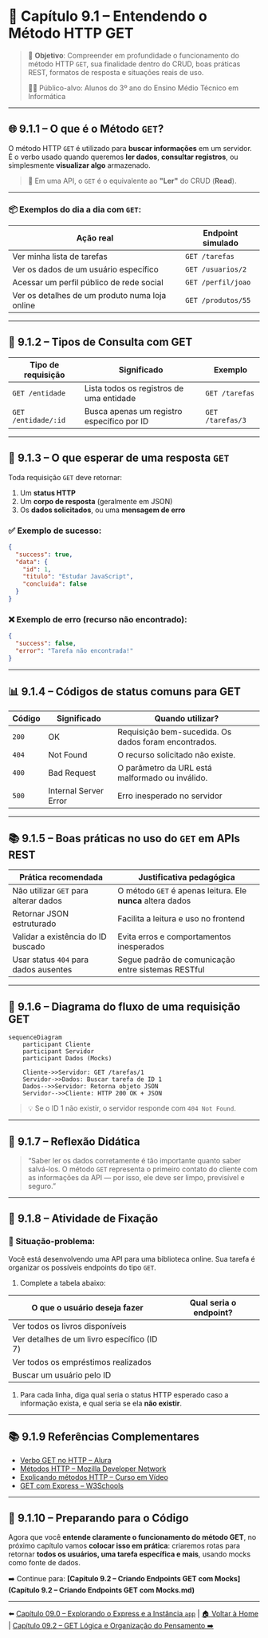 # 📖 Capítulo 9.1 – Entendendo o Método HTTP GET

> 🎯 **Objetivo**: Compreender em profundidade o funcionamento do método HTTP `GET`, sua finalidade dentro do CRUD, boas práticas REST, formatos de resposta e situações reais de uso.
>
> 👨‍🎓 Público-alvo: Alunos do 3º ano do Ensino Médio Técnico em Informática

---

## 🌐 9.1.1 – O que é o Método `GET`?

O método HTTP `GET` é utilizado para **buscar informações** em um servidor.  
É o verbo usado quando queremos **ler dados**, **consultar registros**, ou simplesmente **visualizar algo** armazenado.

> 🧠 Em uma API, o `GET` é o equivalente ao **"Ler"** do CRUD (**Read**).

---

### 📦 Exemplos do dia a dia com `GET`:

| Ação real                                      | Endpoint simulado  |
| ---------------------------------------------- | ------------------ |
| Ver minha lista de tarefas                     | `GET /tarefas`     |
| Ver os dados de um usuário específico          | `GET /usuarios/2`  |
| Acessar um perfil público de rede social       | `GET /perfil/joao` |
| Ver os detalhes de um produto numa loja online | `GET /produtos/55` |

---

## 🔀 9.1.2 – Tipos de Consulta com GET

| Tipo de requisição  | Significado                                | Exemplo          |
| ------------------- | ------------------------------------------ | ---------------- |
| `GET /entidade`     | Lista todos os registros de uma entidade   | `GET /tarefas`   |
| `GET /entidade/:id` | Busca apenas um registro específico por ID | `GET /tarefas/3` |

---

## 🧪 9.1.3 – O que esperar de uma resposta `GET`

Toda requisição `GET` deve retornar:

1. Um **status HTTP**
2. Um **corpo de resposta** (geralmente em JSON)
3. Os **dados solicitados**, ou uma **mensagem de erro**

### ✅ Exemplo de sucesso:

```json
{
  "success": true,
  "data": {
    "id": 1,
    "titulo": "Estudar JavaScript",
    "concluida": false
  }
}
```

### ❌ Exemplo de erro (recurso não encontrado):

```json
{
  "success": false,
  "error": "Tarefa não encontrada!"
}
```

------

## 📊 9.1.4 – Códigos de status comuns para GET

| Código | Significado           | Quando utilizar?                                     |
| ------ | --------------------- | ---------------------------------------------------- |
| `200`  | OK                    | Requisição bem-sucedida. Os dados foram encontrados. |
| `404`  | Not Found             | O recurso solicitado não existe.                     |
| `400`  | Bad Request           | O parâmetro da URL está malformado ou inválido.      |
| `500`  | Internal Server Error | Erro inesperado no servidor                          |

------

## 📚 9.1.5 – Boas práticas no uso do `GET` em APIs REST

| Prática recomendada                   | Justificativa pedagógica                                    |
| ------------------------------------- | ----------------------------------------------------------- |
| Não utilizar `GET` para alterar dados | O método `GET` é apenas leitura. Ele **nunca** altera dados |
| Retornar JSON estruturado             | Facilita a leitura e uso no frontend                        |
| Validar a existência do ID buscado    | Evita erros e comportamentos inesperados                    |
| Usar status `404` para dados ausentes | Segue padrão de comunicação entre sistemas RESTful          |

------

## 🔄 9.1.6 – Diagrama do fluxo de uma requisição GET

```mermaid
sequenceDiagram
    participant Cliente
    participant Servidor
    participant Dados (Mocks)

    Cliente->>Servidor: GET /tarefas/1
    Servidor->>Dados: Buscar tarefa de ID 1
    Dados-->>Servidor: Retorna objeto JSON
    Servidor-->>Cliente: HTTP 200 OK + JSON
```

> 💡 Se o ID 1 não existir, o servidor responde com `404 Not Found`.

------

## 🧠 9.1.7 – Reflexão Didática

> “Saber ler os dados corretamente é tão importante quanto saber salvá-los. O método `GET` representa o primeiro contato do cliente com as informações da API — por isso, ele deve ser limpo, previsível e seguro.”

------

## 📝 9.1.8 – Atividade de Fixação

### 📌 Situação-problema:

Você está desenvolvendo uma API para uma biblioteca online. Sua tarefa é organizar os possíveis endpoints do tipo `GET`.

1. Complete a tabela abaixo:

| O que o usuário deseja fazer               | Qual seria o endpoint? |
| ------------------------------------------ | ---------------------- |
| Ver todos os livros disponíveis            |                        |
| Ver detalhes de um livro específico (ID 7) |                        |
| Ver todos os empréstimos realizados        |                        |
| Buscar um usuário pelo ID                  |                        |

1. Para cada linha, diga qual seria o status HTTP esperado caso a informação exista, e qual seria se ela **não existir**.

------

## 📚 9.1.9 Referências Complementares

- [Verbo GET no HTTP – Alura](https://www.alura.com.br/artigos/o-que-e-o-protocolo-http)
- [Métodos HTTP – Mozilla Developer Network](https://developer.mozilla.org/pt-BR/docs/Web/HTTP/Methods)
- [Explicando métodos HTTP – Curso em Vídeo](https://www.youtube.com/watch?v=iAKnBME5Fqo&t=489s)
- [GET com Express – W3Schools](https://www.w3schools.com/nodejs/nodejs_http.asp)

---

## 🚀 9.1.10 – Preparando para o Código

Agora que você **entende claramente o funcionamento do método GET**, no próximo capítulo vamos **colocar isso em prática**: criaremos rotas para retornar **todos os usuários, uma tarefa específica e mais**, usando mocks como fonte de dados.

➡️ Continue para: **[Capítulo 9.2 – Criando Endpoints GET com Mocks](Capítulo 9.2 – Criando Endpoints GET com Mocks.md)**

------

⬅️ [Capítulo 09.0 – Explorando o Express e a Instância `app`](<Capítulo 09.0 – Explorando o Express e a Instância `app`.md>) | [🏠 Voltar à Home](<README.md>) | [Capítulo 09.2 – GET Lógica e Organização do Pensamento ➡️](<Capítulo 09.2 –  GET Lógica e Organização do Pensamento.md>)
